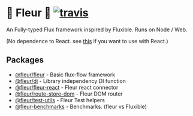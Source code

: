 # 🌼 Fleur 🌼 [![travis](https://travis-ci.org/ra-gg/fleur.svg?branch=master)](https://travis-ci.org/ra-gg/fleur)

An Fully-typed Flux framework inspired by Fluxible.
Runs on Node / Web.

(No dependence to React. see [this](https://www.npmjs.com/package/fleur/fleur-react) if you want to use with React.)

## Packages

- [@fleur/fleur](./packages/fleur) - Basic flux-flow framework
- [@fleur/di](./packages/di) - Library independency DI function
- [@fleur/fleur-react](./packages/fleur-react) - Fleur react connector
- [@fleur/route-store-dom](./packages/route-store-dom) - Fleur DOM router
- [@fleur/test-utils](./packages/test-utils) - Fleur Test helpers
- [@fleur-benchmarks](./packages/fleur-benchmarks) - Benchmarks. (fleur vs Fluxible)
